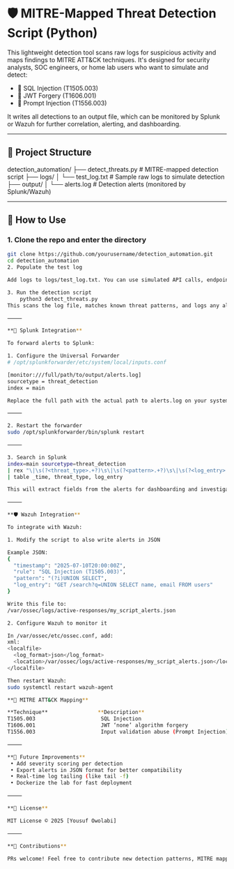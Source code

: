 # 🛡️ MITRE-Mapped Threat Detection Script (Python)

This lightweight detection tool scans raw logs for suspicious activity and maps findings to MITRE ATT&CK techniques. It's designed for security analysts, SOC engineers, or home lab users who want to simulate and detect:

- 🧱 SQL Injection (T1505.003)
- 🔐 JWT Forgery (T1606.001)
- 🤖 Prompt Injection (T1556.003)

It writes all detections to an output file, which can be monitored by Splunk or Wazuh for further correlation, alerting, and dashboarding.

---

## 📁 Project Structure

detection_automation/
├── detect_threats.py           # MITRE-mapped detection script
├── logs/
│   └── test_log.txt            # Sample raw logs to simulate detection
├── output/
│   └── alerts.log              # Detection alerts (monitored by Splunk/Wazuh)

---

## 🚀 How to Use

### 1. Clone the repo and enter the directory

```bash
git clone https://github.com/yourusername/detection_automation.git
cd detection_automation
2. Populate the test log

Add logs to logs/test_log.txt. You can use simulated API calls, endpoint logs, or HTTP request strings.

3. Run the detection script
    python3 detect_threats.py
This scans the log file, matches known threat patterns, and logs any alerts to output/alerts.log.

⸻

**📡 Splunk Integration**

To forward alerts to Splunk:

1. Configure the Universal Forwarder
# /opt/splunkforwarder/etc/system/local/inputs.conf

[monitor:///full/path/to/output/alerts.log]
sourcetype = threat_detection
index = main

Replace the full path with the actual path to alerts.log on your system.

⸻

2. Restart the forwarder
sudo /opt/splunkforwarder/bin/splunk restart

⸻

3. Search in Splunk
index=main sourcetype=threat_detection
| rex "\|\s(?<threat_type>.+?)\s\|\s(?<pattern>.+?)\s\|\s(?<log_entry>.+)$"
| table _time, threat_type, log_entry

This will extract fields from the alerts for dashboarding and investigation.

⸻

**🛡️ Wazuh Integration**

To integrate with Wazuh:

1. Modify the script to also write alerts in JSON

Example JSON:
{
  "timestamp": "2025-07-10T20:00:00Z",
  "rule": "SQL Injection (T1505.003)",
  "pattern": "(?i)UNION SELECT",
  "log_entry": "GET /search?q=UNION SELECT name, email FROM users"
}

Write this file to:
/var/ossec/logs/active-responses/my_script_alerts.json

2. Configure Wazuh to monitor it

In /var/ossec/etc/ossec.conf, add:
xml:
<localfile>
  <log_format>json</log_format>
  <location>/var/ossec/logs/active-responses/my_script_alerts.json</location>
</localfile>

Then restart Wazuh:
sudo systemctl restart wazuh-agent

**🎯 MITRE ATT&CK Mapping**

**Technique**                **Description**
T1505.003                     SQL Injection
T1606.001                     JWT ‘none’ algorithm forgery
T1556.003                     Input validation abuse (Prompt Injection)

⸻

**🔧 Future Improvements**
 • Add severity scoring per detection
 • Export alerts in JSON format for better compatibility
 • Real-time log tailing (like tail -f)
 • Dockerize the lab for fast deployment

⸻

**📄 License**

MIT License © 2025 [Yousuf Owolabi]

⸻

**🙌 Contributions**

PRs welcome! Feel free to contribute new detection patterns, MITRE mappings, or integrations.
